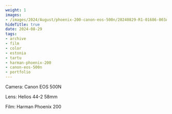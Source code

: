 ```yaml
---
weight: 1
images:
- /images/2024/August/phoenix-200-canon-eos-500n/20240829-R1-01686-003A.jpg
hideTitle: true
date: 2024-08-29
tags:
- archive
- film
- color
- estonia
- tartu
- harman-phoenix-200
- canon-eos-500n
- portfolio
---
```


Camera: Canon EOS 500N

Lens: Helios 44-2 58mm

Film: Harman Phoenix 200




